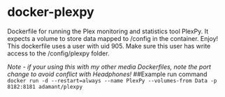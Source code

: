 # docker-plexpy
Dockerfile for running the Plex monitoring and statistics tool PlexPy. It expects a  volume to store data mapped to /config in the container. Enjoy!  
This dockerfile uses a user with uid 905. Make sure this user has write access to the /config/plexpy folder.

*Note - if your using this with my other media Dockerfiles, note the port change to avoid conflict with Headphones!*
##Example run command
`docker run -d --restart=always --name PlexPy --volumes-from Data -p 8182:8181 adamant/plexpy`
